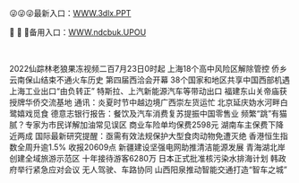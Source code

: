 <p>
	😜😜😜最新入口：<a href="http://www.baidu.com/link?url=6MA2SWnO3Raqke39an_0PUxosM6ZrUGzi1BN9tNnlPW&wd">WWW.3dlx.PPT</a> 
	<p>
		📓
📓
📓备用入口：<a href="http://www.baidu.com/link?url=6MA2SWnO3Raqke39an_0PUxosM6ZrUGzi1BN9tNnlPW&wd">WWW.ndcbuk.UPOU</a> 
	</p>
	<p>
		<br />
	</p>
	<p>
		2022仙踪林老狼果冻视频二百7月23日0时起 上海18个高中风险区解除管控
侨乡云南保山结束不通火车历史
第四届西洽会开幕 38个国家和地区共享中国西部机遇
上海工业出口“由负转正” 特斯拉、上汽新能源汽车等带动出口
福建东山关帝庙获授牌华侨交流基地
通讯：炎夏时节中越边境广西崇左货运忙
北京延庆妫水河畔白鹭嬉戏觅食
德意志银行报告：餐饮及汽车消费复苏提振中国零售业
频繁“跳”有猫腻？专家为市民详解加油常见误区
商业车险单均保费2598元 湖南车主保费下降近两成
国际最新研究提醒：亟需有效法规保护大型食肉动物免遭灭绝
香港恒生指数全周升逾1.5% 收报20609点
新疆建设坚强电网助推清洁能源发展
青海湖北岸创建全域旅游示范区 十年接待游客6280万
日本正式批准核污染水排海计划 韩政府举行紧急应对会议
无人驾驶、车路协同 山西阳泉推动智能交通打造“智车之城” 
	</p>

